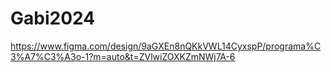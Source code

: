 # Gabi2024
https://www.figma.com/design/9aGXEn8nQKkVWL14CyxspP/programa%C3%A7%C3%A3o-1?m=auto&t=ZVlwiZOXKZmNWj7A-6
